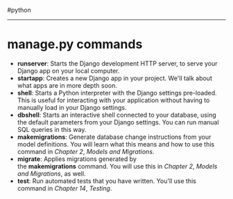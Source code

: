 #python 
***
# manage.py commands
[](https://docs.djangoproject.com/en/4.2/ref/django-admin/)
- **runserver**: Starts the Django development HTTP server, to serve your Django app on your local computer.
-  **startapp**: Creates a new Django app in your project. We'll talk about what apps are in more depth soon.
-  **shell**: Starts a Python interpreter with the Django settings pre-loaded. This is useful for interacting with your application without having to manually load in your Django settings.
-  **dbshell**: Starts an interactive shell connected to your database, using the default parameters from your Django settings. You can run manual SQL queries in this way.
-  **makemigrations**: Generate database change instructions from your model definitions. You will learn what this means and how to use this command in _Chapter 2_, _Models and Migrations_.
-  **migrate**: Applies migrations generated by the **makemigrations** command. You will use this in _Chapter 2_, _Models and Migrations_, as well.
-  **test**: Run automated tests that you have written. You'll use this command in _Chapter 14_, _Testing_.
